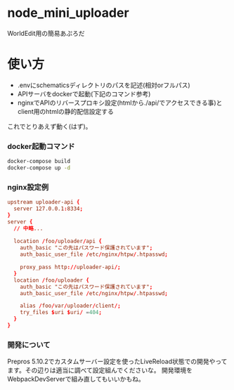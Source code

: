 # node_mini_uploader
WorldEdit用の簡易あぷろだ

# 使い方
- .envにschematicsディレクトリのパスを記述(相対orフルパス)
- APIサーバをdockerで起動(下記のコマンド参考)
- nginxでAPIのリバースプロキシ設定(htmlから./api/でアクセスできる事)とclient用のhtmlの静的配信設定する

これでとりあえず動く(はず)。

### docker起動コマンド
```bash
docker-compose build
docker-compose up -d
```

### nginx設定例
```nginx.conf
upstream uploader-api {
  server 127.0.0.1:8334;
}
server {
  // 中略...
  
  location /foo/uploader/api {
    auth_basic "この先はパスワード保護されています";
    auth_basic_user_file /etc/nginx/htpw/.htpasswd;

    proxy_pass http://uploader-api/;
  }
  location /foo/uploader {
    auth_basic "この先はパスワード保護されています";
    auth_basic_user_file /etc/nginx/htpw/.htpasswd;

    alias /foo/var/uploader/client/;
    try_files $uri $uri/ =404;
  }
}
```

### 開発について
Prepros 5.10.2でカスタムサーバー設定を使ったLiveReload状態での開発やってます。その辺りは適当に調べて設定組んでくださいな。
開発環境をWebpackDevServerで組み直してもいいかもね。
